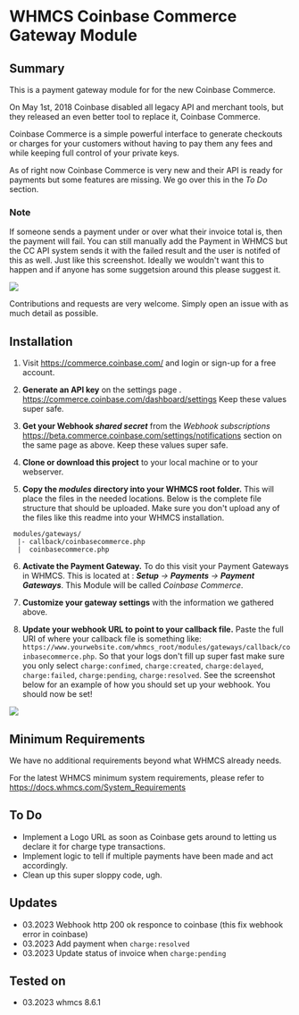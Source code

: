 # WHMCS Coinbase Commerce Gateway Module #

## Summary ##

This is a payment gateway module for for the new Coinbase Commerce. 

On May 1st, 2018 Coinbase disabled all legacy API and merchant tools, but they released an even better tool to replace it, 
Coinbase Commerce. 

Coinbase Commerce is a simple powerful interface to generate checkouts or charges for your customers without having to pay 
them any fees and while keeping full control of your private keys.

As of right now Coinbase Commerce is very new and their API is ready for payments but some features are missing. We go over 
this in the _To Do_ section.

### Note

If someone sends a payment under or over what their invoice total is, 
then the payment will fail. You can still manually add the Payment in WHMCS but the CC API system sends it with the failed 
result and the user is notifed of this as well. Just like this screenshot. Ideally we wouldn't want this to happen and if 
anyone has some suggetsion around this please suggest it.

<img src="https://i.imgur.com/F06xuCx.jpg">

Contributions and requests are very welcome. Simply open an issue with as much detail as possible.

## Installation ##

1. Visit https://commerce.coinbase.com/ and login or sign-up for a free account.

2. **Generate an API key** on the settings page . https://commerce.coinbase.com/dashboard/settings Keep these values super safe.

3. **Get your Webhook _shared secret_** from the _Webhook subscriptions_  https://beta.commerce.coinbase.com/settings/notifications section on the same page as above. Keep these values super safe.

4. **Clone or download this project** to your local machine or to your webserver.

5. **Copy the _modules_ directory into your WHMCS root folder.** This will place the files in the needed locations. 
Below is the complete file structure that should be uploaded. Make sure you don't upload any of the files like this 
readme into your WHMCS installation.

```
 modules/gateways/
  |- callback/coinbasecommerce.php
  |  coinbasecommerce.php
```

6. **Activate the Payment Gateway.** To do this visit your Payment Gateways in WHMCS. This is located at
: _**Setup** -> **Payments** -> **Payment Gateways**_. This Module will be called _Coinbase Commerce_.

7. **Customize your gateway settings** with the information we gathered above.

8. **Update your webhook URL to point to your callback file.** Paste the full URI of where your callback file is something like: `https://www.yourwebsite.com/whmcs_root/modules/gateways/callback/coinbasecommerce.php`. So that your logs don't fill up super fast make sure you only select `charge:confimed`, `charge:created`, `charge:delayed`, `charge:failed`, `charge:pending`, `charge:resolved`. See the screenshot below for an example of how you should set up your webhook. You should now be set!

<img src="https://i.imgur.com/2RosceR.png">

## Minimum Requirements ##

We have no additional requirements beyond what WHMCS already needs.

For the latest WHMCS minimum system requirements, please refer to
https://docs.whmcs.com/System_Requirements

## To Do ##

* Implement a Logo URL as soon as Coinbase gets around to letting us declare it for charge type transactions.
* Implement logic to tell if multiple payments have been made and act accordingly.
* Clean up this super sloppy code, ugh.

## Updates ##
* 03.2023 Webhook http 200 ok responce to coinbase  (this fix webhook error in coinbase)
* 03.2023 Add payment when `charge:resolved`
* 03.2023 Update status of invoice when `charge:pending`

## Tested on ##
* 03.2023 whmcs 8.6.1
